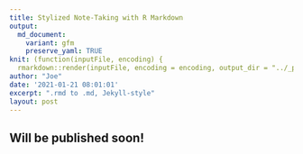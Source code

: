 ```yaml
---
title: Stylized Note-Taking with R Markdown
output:
  md_document:
    variant: gfm
    preserve_yaml: TRUE
knit: (function(inputFile, encoding) {
  rmarkdown::render(inputFile, encoding = encoding, output_dir = "../_posts") })
author: "Joe"
date: '2021-01-21 08:01:01'
excerpt: ".rmd to .md, Jekyll-style"
layout: post
---
```


## Will be published soon!
